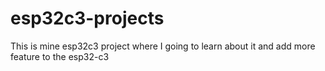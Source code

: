 # esp32c3-projects
This is mine esp32c3 project where I going to learn about it and add more feature to the esp32-c3
